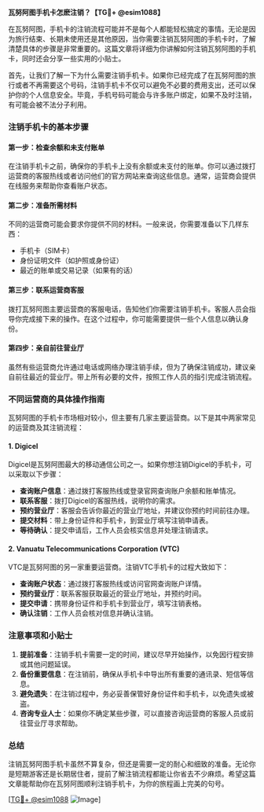 **瓦努阿图手机卡怎麽注销？【TG💪+ @esim1088】**

在瓦努阿图，手机卡的注销流程可能并不是每个人都能轻松搞定的事情。无论是因为旅行结束、长期未使用还是其他原因，当你需要注销瓦努阿图的手机卡时，了解清楚具体的步骤是非常重要的。这篇文章将详细为你讲解如何注销瓦努阿图的手机卡，同时还会分享一些实用的小贴士。

首先，让我们了解一下为什么需要注销手机卡。如果你已经完成了在瓦努阿图的旅行或者不再需要这个号码，注销手机卡不仅可以避免不必要的费用支出，还可以保护你的个人信息安全。毕竟，手机号码可能会与许多账户绑定，如果不及时注销，有可能会被不法分子利用。

### 注销手机卡的基本步骤

#### 第一步：检查余额和未支付账单
在注销手机卡之前，确保你的手机卡上没有余额或未支付的账单。你可以通过拨打运营商的客服热线或者访问他们的官方网站来查询这些信息。通常，运营商会提供在线服务来帮助你查看账户状态。

#### 第二步：准备所需材料
不同的运营商可能会要求你提供不同的材料。一般来说，你需要准备以下几样东西：
- 手机卡（SIM卡）
- 身份证明文件（如护照或身份证）
- 最近的账单或交易记录（如果有的话）

#### 第三步：联系运营商客服
拨打瓦努阿图主要运营商的客服电话，告知他们你需要注销手机卡。客服人员会指导你完成接下来的操作。在这个过程中，你可能需要提供一些个人信息以确认身份。

#### 第四步：亲自前往营业厅
虽然有些运营商允许通过电话或网络办理注销手续，但为了确保注销成功，建议亲自前往最近的营业厅。带上所有必要的文件，按照工作人员的指引完成注销流程。

### 不同运营商的具体操作指南

瓦努阿图的手机卡市场相对较小，但主要有几家主要运营商。以下是其中两家常见的运营商及其注销流程：

#### 1. Digicel
Digicel是瓦努阿图最大的移动通信公司之一。如果你想注销Digicel的手机卡，可以采取以下步骤：
- **查询账户信息**：通过拨打客服热线或登录官网查询账户余额和账单情况。
- **联系客服**：拨打Digicel的客服热线，说明你的需求。
- **预约营业厅**：客服会告诉你最近的营业厅地址，并建议你预约时间前往办理。
- **提交材料**：带上身份证件和手机卡，到营业厅填写注销申请表。
- **等待确认**：提交申请后，工作人员会核实信息并处理注销请求。

#### 2. Vanuatu Telecommunications Corporation (VTC)
VTC是瓦努阿图的另一家重要运营商。注销VTC手机卡的过程大致如下：
- **查询账户状态**：通过拨打客服热线或访问官网查询账户详情。
- **预约营业厅**：联系客服获取最近的营业厅地址，并预约时间。
- **提交申请**：携带身份证件和手机卡到营业厅，填写注销表格。
- **确认注销**：工作人员会核对信息并确认注销。

### 注意事项和小贴士

1. **提前准备**：注销手机卡需要一定的时间，建议尽早开始操作，以免因行程安排或其他问题延误。
2. **备份重要信息**：在注销前，确保从手机卡中导出所有重要的通讯录、短信等信息。
3. **避免遗失**：在注销过程中，务必妥善保管好身份证件和手机卡，以免遗失或被盗。
4. **咨询专业人士**：如果你不确定某些步骤，可以直接咨询运营商的客服人员或前往营业厅寻求帮助。

### 总结

注销瓦努阿图手机卡虽然不算复杂，但还是需要一定的耐心和细致的准备。无论你是短期游客还是长期居住者，提前了解注销流程都能让你省去不少麻烦。希望这篇文章能帮助你在瓦努阿图顺利注销手机卡，为你的旅程画上完美的句号。

[[TG💪+ @esim1088](https://t.me/s/esim1088) ![Image](https://i.postimg.cc/4NQfJmqS/Snipaste-2025-05-13-00-14-12.png)]